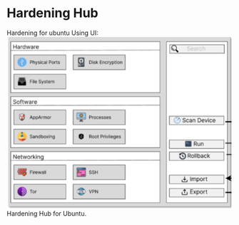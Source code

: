 # Hardening Hub <!-- omit from toc --> 
Hardening for ubuntu Using UI:
![Alt text](static/image.png)
Hardening Hub for Ubuntu.
